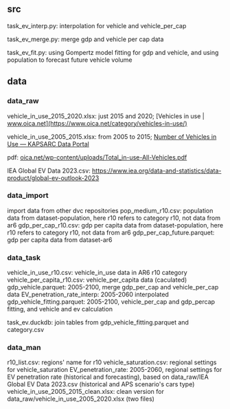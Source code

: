 ## src
task_ev_interp.py: interpolation for vehicle and vehicle_per_cap

task_ev_merge.py: merge gdp and vehicle per cap data

task_ev_fit.py: using Gompertz model fitting for gdp and vehicle, and using population to forecast future vehicle volume

## data

### data_raw

vehicle_in_use_2015_2020.xlsx: just 2015 and 2020; [Vehicles in use | www.oica.net](https://www.oica.net/category/vehicles-in-use/)

vehicle_in_use_2005_2015.xlsx: from 2005 to 2015; [Number of Vehicles in Use — KAPSARC Data Portal](https://datasource.kapsarc.org/explore/dataset/number-of-vehicles-in-use/information/?disjunctive.regions_countries)

pdf: [oica.net/wp-content/uploads/Total_in-use-All-Vehicles.pdf](https://www.oica.net/wp-content/uploads/Total_in-use-All-Vehicles.pdf)

IEA Global EV Data 2023.csv: https://www.iea.org/data-and-statistics/data-product/global-ev-outlook-2023

### data_import
import data from other dvc repositories
pop_medium_r10.csv: population data from dataset-population, here r10 refers to category r10, not data from ar6
gdp_per_cap_r10.csv: gdp per capita data from dataset-population, here r10 refers to category r10, not data from ar6
gdp_per_cap_future.parquet: gdp per capita data from dataset-ar6

### data_task
vehicle_in_use_r10.csv: vehicle_in_use data in AR6 r10 category
vehicle_per_capita_r10.csv: vehicle_per_capita data (caculated)
gdp_vehicle.parquet: 2005-2100, merge gdp_per_cap and vehicle_per_cap data
EV_penetration_rate_interp: 2005-2060 interpolated
gdp_vehicle_fitting.parquet: 2005-2100, vehicle_per_cap and gdp_percap fitting, and vehicle and ev calculation

task_ev.duckdb: join tables from gdp_vehicle_fitting.parquet and category.csv

### data_man
r10_list.csv: regions' name for r10
vehicle_saturation.csv: regional settings for vehicle_saturation
EV_penetration_rate: 2005-2060, regional settings for EV penetration rate (historical and forecasting), based on data_raw/IEA Global EV Data 2023.csv (historical and APS scenario's cars type)
vehicle_in_use_2005_2015_clean.xlsx: clean version for data_raw/vehicle_in_use_2005_2020.xlsx (two files)
